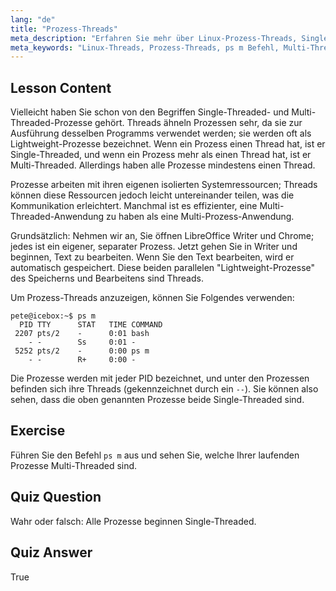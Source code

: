 ```yaml
---
lang: "de"
title: "Prozess-Threads"
meta_description: "Erfahren Sie mehr über Linux-Prozess-Threads, Single-Threaded- vs. Multi-Threaded-Konzepte und wie Sie diese mit 'ps m' anzeigen können. Verstehen Sie Lightweight-Prozesse effizient!"
meta_keywords: "Linux-Threads, Prozess-Threads, ps m Befehl, Multi-Threaded, Single-Threaded, Linux-Prozesse, Linux für Anfänger, Linux-Tutorial"
---
```


## Lesson Content

Vielleicht haben Sie schon von den Begriffen Single-Threaded- und Multi-Threaded-Prozesse gehört. Threads ähneln Prozessen sehr, da sie zur Ausführung desselben Programms verwendet werden; sie werden oft als Lightweight-Prozesse bezeichnet. Wenn ein Prozess einen Thread hat, ist er Single-Threaded, und wenn ein Prozess mehr als einen Thread hat, ist er Multi-Threaded. Allerdings haben alle Prozesse mindestens einen Thread.

Prozesse arbeiten mit ihren eigenen isolierten Systemressourcen; Threads können diese Ressourcen jedoch leicht untereinander teilen, was die Kommunikation erleichtert. Manchmal ist es effizienter, eine Multi-Threaded-Anwendung zu haben als eine Multi-Prozess-Anwendung.

Grundsätzlich: Nehmen wir an, Sie öffnen LibreOffice Writer und Chrome; jedes ist ein eigener, separater Prozess. Jetzt gehen Sie in Writer und beginnen, Text zu bearbeiten. Wenn Sie den Text bearbeiten, wird er automatisch gespeichert. Diese beiden parallelen "Lightweight-Prozesse" des Speicherns und Bearbeitens sind Threads.

Um Prozess-Threads anzuzeigen, können Sie Folgendes verwenden:

```plaintext
pete@icebox:~$ ps m
  PID TTY      STAT   TIME COMMAND
 2207 pts/2    -      0:01 bash
    - -        Ss     0:01 -
 5252 pts/2    -      0:00 ps m
    - -        R+     0:00 -
```

Die Prozesse werden mit jeder PID bezeichnet, und unter den Prozessen befinden sich ihre Threads (gekennzeichnet durch ein `--`). Sie können also sehen, dass die oben genannten Prozesse beide Single-Threaded sind.

## Exercise

Führen Sie den Befehl `ps m` aus und sehen Sie, welche Ihrer laufenden Prozesse Multi-Threaded sind.

## Quiz Question

Wahr oder falsch: Alle Prozesse beginnen Single-Threaded.

## Quiz Answer

True
